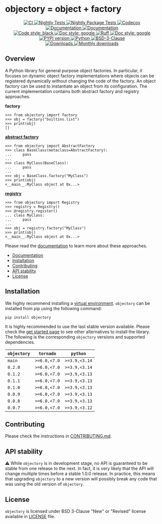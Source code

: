 # objectory = object + factory

<p align="center">
    <a href="https://github.com/durandtibo/objectory/actions">
        <img alt="CI" src="https://github.com/durandtibo/objectory/workflows/CI/badge.svg">
    </a>
    <a href="https://github.com/durandtibo/objectory/actions">
        <img alt="Nightly Tests" src="https://github.com/durandtibo/objectory/workflows/Nightly%20Tests/badge.svg">
    </a>
    <a href="https://github.com/durandtibo/objectory/actions">
        <img alt="Nightly Package Tests" src="https://github.com/durandtibo/objectory/workflows/Nightly%20Package%20Tests/badge.svg">
    </a>
    <a href="https://codecov.io/gh/durandtibo/objectory">
        <img alt="Codecov" src="https://codecov.io/gh/durandtibo/objectory/branch/main/graph/badge.svg">
    </a>
    <br/>
    <a href="https://durandtibo.github.io/objectory/">
        <img alt="Documentation" src="https://github.com/durandtibo/objectory/workflows/Documentation%20(stable)/badge.svg">
    </a>
    <a href="https://durandtibo.github.io/objectory/">
        <img alt="Documentation" src="https://github.com/durandtibo/objectory/workflows/Documentation%20(unstable)/badge.svg">
    </a>
    <br/>
    <a href="https://github.com/psf/black">
        <img  alt="Code style: black" src="https://img.shields.io/badge/code%20style-black-000000.svg">
    </a>
    <a href="https://google.github.io/styleguide/pyguide.html#s3.8-comments-and-docstrings">
        <img  alt="Doc style: google" src="https://img.shields.io/badge/%20style-google-3666d6.svg">
    </a>
    <a href="https://github.com/astral-sh/ruff">
        <img src="https://img.shields.io/endpoint?url=https://raw.githubusercontent.com/astral-sh/ruff/main/assets/badge/v2.json" alt="Ruff" style="max-width:100%;">
    </a>
    <a href="https://github.com/guilatrova/tryceratops">
        <img  alt="Doc style: google" src="https://img.shields.io/badge/try%2Fexcept%20style-tryceratops%20%F0%9F%A6%96%E2%9C%A8-black">
    </a>
    <br/>
    <a href="https://pypi.org/project/objectory/">
        <img alt="PYPI version" src="https://img.shields.io/pypi/v/objectory">
    </a>
    <a href="https://pypi.org/project/objectory/">
        <img alt="Python" src="https://img.shields.io/pypi/pyversions/objectory.svg">
    </a>
    <a href="https://opensource.org/licenses/BSD-3-Clause">
        <img alt="BSD-3-Clause" src="https://img.shields.io/pypi/l/objectory">
    </a>
    <br/>
    <a href="https://pepy.tech/project/objectory">
        <img  alt="Downloads" src="https://static.pepy.tech/badge/objectory">
    </a>
    <a href="https://pepy.tech/project/objectory">
        <img  alt="Monthly downloads" src="https://static.pepy.tech/badge/objectory/month">
    </a>
    <br/>
</p>

## Overview

A Python library for general purpose object factories.
In particular, it focuses on dynamic object factory implementations where objects can be registered
dynamically without changing the code of the factory.
An object factory can be used to instantiate an object from its configuration.
The current implementation contains both abstract factory and registry approaches.

**factory**

```pycon
>>> from objectory import factory
>>> obj = factory("builtins.list")
>>> print(obj)
[]

```

**[abstract factory](https://durandtibo.github.io/objectory/abstract_factory/)**

```pycon
>>> from objectory import AbstractFactory
>>> class BaseClass(metaclass=AbstractFactory):
...     pass
...
>>> class MyClass(BaseClass):
...     pass
...
>>> obj = BaseClass.factory("MyClass")
>>> print(obj)
<__main__.MyClass object at 0x...>

```

**[registry](https://durandtibo.github.io/objectory/registry/)**

```pycon
>>> from objectory import Registry
>>> registry = Registry()
>>> @registry.register()
... class MyClass:
...     pass
...
>>> obj = registry.factory("MyClass")
>>> print(obj)
<__main__.MyClass object at 0x...>

```

Please read the [documentation](https://durandtibo.github.io/objectory/) to learn more about these
approaches.

- [Documentation](https://durandtibo.github.io/objectory/)
- [Installation](#installation)
- [Contributing](#contributing)
- [API stability](#api-stability)
- [License](#license)

## Installation

We highly recommend installing
a [virtual environment](https://packaging.python.org/guides/installing-using-pip-and-virtual-environments/).
`objectory` can be installed from pip using the following command:

```shell
pip install objectory
```

It is highly recommended to use the last stable version available.
Please check the [get started page](https://durandtibo.github.io/objectory/get_started) to see other
alternatives to install the library.
The following is the corresponding `objectory` versions and supported dependencies.

| `objectory` | `tornado`    | `python`      |
|-------------|--------------|---------------|
| `main`      | `>=6.0,<7.0` | `>=3.9,<3.14` |
| `0.2.0`     | `>=6.0,<7.0` | `>=3.9,<3.14` |
| `0.1.2`     | `>=6.0,<7.0` | `>=3.9,<3.13` |
| `0.1.1`     | `>=6.0,<7.0` | `>=3.9,<3.13` |
| `0.1.0`     | `>=6.0,<7.0` | `>=3.9,<3.13` |
| `0.0.9`     | `>=6.0,<7.0` | `>=3.9,<3.13` |
| `0.0.8`     | `>=6.0,<7.0` | `>=3.9,<3.13` |
| `0.0.7`     | `>=6.0,<7.0` | `>=3.9,<3.12` |

## Contributing

Please check the instructions in [CONTRIBUTING.md](.github/CONTRIBUTING.md).

## API stability

:warning: While `objectory` is in development stage, no API is guaranteed to be stable from one
release to the next.
In fact, it is very likely that the API will change multiple times before a stable 1.0.0 release.
In practice, this means that upgrading `objectory` to a new version will possibly break any code
that was using the old version of `objectory`.

## License

`objectory` is licensed under BSD 3-Clause "New" or "Revised" license available
in [LICENSE](LICENSE)
file.
